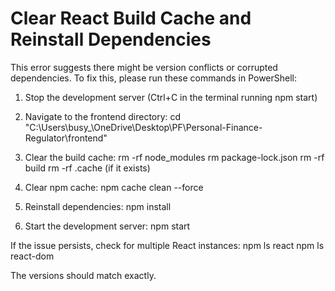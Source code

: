 # Clear React Build Cache and Reinstall Dependencies

This error suggests there might be version conflicts or corrupted dependencies.
To fix this, please run these commands in PowerShell:

1. Stop the development server (Ctrl+C in the terminal running npm start)

2. Navigate to the frontend directory:
   cd "C:\Users\busy_\OneDrive\Desktop\PF\Personal-Finance-Regulator\frontend"

3. Clear the build cache:
   rm -rf node_modules
   rm package-lock.json
   rm -rf build
   rm -rf .cache (if it exists)

4. Clear npm cache:
   npm cache clean --force

5. Reinstall dependencies:
   npm install

6. Start the development server:
   npm start

If the issue persists, check for multiple React instances:
   npm ls react
   npm ls react-dom

The versions should match exactly.
